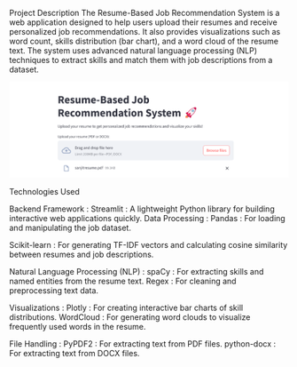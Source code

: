 Project Description
The Resume-Based Job Recommendation System is a web application designed to help users upload their resumes and receive personalized job recommendations. It also provides visualizations such as word count, skills distribution (bar chart), and a word cloud of the resume text. The system uses advanced natural language processing (NLP) techniques to extract skills and match them with job descriptions from a dataset.

![image alt](https://github.com/sanjit507/Resume-Based-Job-Recommendation-System/blob/e149b997c5e1d2e0f29826f92570b6646ec5f135/Screenshot%202025-03-30%20145457.png)

Technologies Used

Backend Framework :
Streamlit : A lightweight Python library for building interactive web applications quickly.
Data Processing :
Pandas : For loading and manipulating the job dataset.

Scikit-learn : For generating TF-IDF vectors and calculating cosine similarity between resumes and job descriptions.

Natural Language Processing (NLP) :
spaCy : For extracting skills and named entities from the resume text.
Regex : For cleaning and preprocessing text data.

Visualizations :
Plotly : For creating interactive bar charts of skill distributions.
WordCloud : For generating word clouds to visualize frequently used words in the resume.

File Handling :
PyPDF2 : For extracting text from PDF files.
python-docx : For extracting text from DOCX files.

